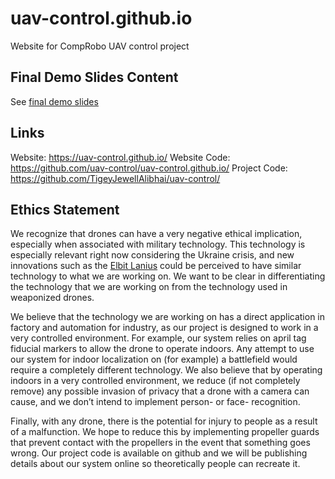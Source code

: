 # uav-control.github.io
Website for CompRobo UAV control project

## Final Demo Slides Content

See [final demo slides](./final_demo_slides.pdf)

## Links

Website: https://uav-control.github.io/
Website Code: https://github.com/uav-control/uav-control.github.io/
Project Code: https://github.com/TigeyJewellAlibhai/uav-control/

## Ethics Statement

We recognize that drones can have a very negative ethical implication, especially when associated with military technology. This technology is especially relevant right now considering the Ukraine crisis, and new innovations such as the [Elbit Lanius](https://www.washingtonpost.com/technology/2022/11/18/killer-racing-drone-weapons/) could be perceived to have similar technology to what we are working on. We want to be clear in differentiating the technology that we are working on from the technology used in weaponized drones.

We believe that the technology we are working on has a direct application in factory and automation for industry, as our project is designed to work in a very controlled environment. For example, our system relies on april tag fiducial markers to allow the drone to operate indoors. Any attempt to use our system for indoor localization on (for example) a battlefield would require a completely different technology. We also believe that by operating indoors in a very controlled environment, we reduce (if not completely remove) any possible invasion of privacy that a drone with a camera can cause, and we don’t intend to implement person- or face- recognition. 

Finally, with any drone, there is the potential for injury to people as a result of a malfunction. We hope to reduce this by implementing propeller guards that prevent contact with the propellers in the event that something goes wrong. Our project code is available on github and we will be publishing details about our system online so theoretically people can recreate it.
